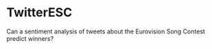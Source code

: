# TwitterESC
Can a sentiment analysis of tweets about the Eurovision Song Contest predict winners? 

